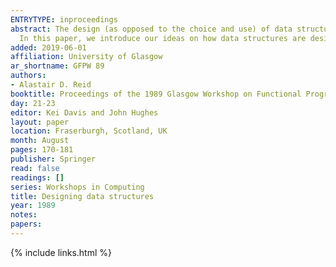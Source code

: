 ```yaml
---
ENTRYTYPE: inproceedings
abstract: The design (as opposed to the choice and use) of data structures has been the subject of relatively little study in the context of formal methods.
  In this paper, we introduce our ideas on how data structures are designed.
added: 2019-06-01
affiliation: University of Glasgow
ar_shortname: GFPW 89
authors:
- Alastair D. Reid
booktitle: Proceedings of the 1989 Glasgow Workshop on Functional Programming
day: 21-23
editor: Kei Davis and John Hughes
layout: paper
location: Fraserburgh, Scotland, UK
month: August
pages: 170-181
publisher: Springer
read: false
readings: []
series: Workshops in Computing
title: Designing data structures
year: 1989
notes:
papers:
---
```


{% include links.html %}
